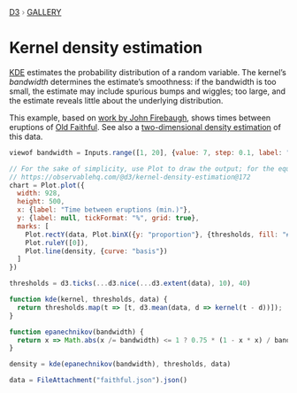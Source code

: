 <div style="color: grey; font: 13px/25.5px var(--sans-serif); text-transform: uppercase;"><h1 style="display: none;">Kernel density estimation</h1><a href="https://d3js.org/">D3</a> › <a href="/@d3/gallery">Gallery</a></div>

# Kernel density estimation

[KDE](https://en.wikipedia.org/wiki/Kernel_density_estimation) estimates the probability distribution of a random variable. The kernel’s *bandwidth* determines the estimate’s smoothness: if the bandwidth is too small, the estimate may include spurious bumps and wiggles; too large, and the estimate reveals little about the underlying distribution.

This example, based on [work by John Firebaugh](https://bl.ocks.org/jfirebaugh/900762), shows times between eruptions of [Old Faithful](https://en.wikipedia.org/wiki/Old_Faithful). See also a [two-dimensional density estimation](/@d3/density-contours) of this data.

```js
viewof bandwidth = Inputs.range([1, 20], {value: 7, step: 0.1, label: "Bandwidth"})
```

```js
// For the sake of simplicity, use Plot to draw the output; for the equivalent D3 chart, see
// https://observablehq.com/@d3/kernel-density-estimation@172
chart = Plot.plot({
  width: 928,
  height: 500,
  x: {label: "Time between eruptions (min.)"},
  y: {label: null, tickFormat: "%", grid: true},
  marks: [
    Plot.rectY(data, Plot.binX({y: "proportion"}, {thresholds, fill: "#bbb"})),
    Plot.ruleY([0]),
    Plot.line(density, {curve: "basis"})
  ]
})
```

```js echo
thresholds = d3.ticks(...d3.nice(...d3.extent(data), 10), 40)
```

```js echo
function kde(kernel, thresholds, data) {
  return thresholds.map(t => [t, d3.mean(data, d => kernel(t - d))]);
}
```

```js echo
function epanechnikov(bandwidth) {
  return x => Math.abs(x /= bandwidth) <= 1 ? 0.75 * (1 - x * x) / bandwidth : 0;
}
```

```js echo
density = kde(epanechnikov(bandwidth), thresholds, data)
```

```js echo
data = FileAttachment("faithful.json").json()
```
